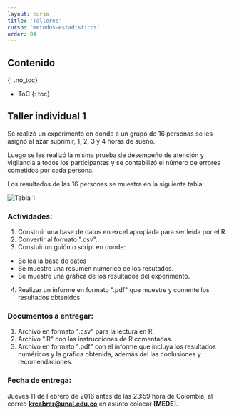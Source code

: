 ```yaml
---
layout: curso
title: 'Talleres'
curso: 'metodos-estadisticos'
order: 04
---
```



## Contenido
{: .no_toc}

* ToC
{: toc}


## Taller individual 1

Se realizó un experimento en donde a un grupo de 16 personas se les
asignó al azar suprimir, 1, 2, 3 y 4 horas de sueño.

Luego se les realizó la misma prueba de desempeño de atención y 
vigilancia a todos los participantes y se contabilizó el 
número de errores cometidos por cada persona.

Los resultados de las 16 personas se muestra en la siguiente tabla:

![Tabla 1](talleres/horas_de_sueño.png)

### Actividades:

1. Construir una base de datos en excel apropiada para ser leída por el R.
2. Convertir al formato ".csv".
3. Constuir un guión o script en donde:
  - Se lea la base de datos
  - Se muestre una resumen numérico de los resutados.
  - Se muestre una gráfica de los resultados del experimento.
4. Realizar un informe en formato ".pdf" que muestre y comente los
   resultados obtenidos.
   
### Documentos a entregar:
1. Archivo en formato ".csv" para la lectura en R.
2. Archivo ".R" con las instrucciones de R comentadas.
3. Archivo en formato ".pdf" con el informe que incluya los resultados
   numéricos y la gráfica obtenida, además del las conlusiones y
   recomendaciones.

### Fecha de entrega:
Jueves 11 de Febrero de 2016 antes de las 23:59 hora de Colombia,
al correo **krcabrer@unal.edu.co** en asunto colocar **[MEDE]**.


